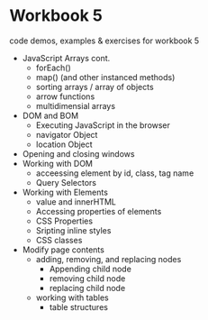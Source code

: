 # Workbook 5
code demos, examples & exercises for workbook 5

- JavaScript Arrays cont.
  - forEach()
  - map() (and other instanced methods)
  - sorting arrays / array of objects
  - arrow functions
  - multidimensial arrays
- DOM and BOM
  - Executing JavaScript in the browser
  - navigator Object
  - location Object
- Opening and closing windows
- Working with DOM
  - acceessing element by id, class, tag name
  - Query Selectors
- Working with Elements
  - value and innerHTML
  - Accessing properties of elements
  - CSS Properties
  - Sripting inline styles
  - CSS classes
- Modify page contents
  - adding, removing, and replacing nodes
    - Appending child node
    - removing child node
    - replacing child node
  - working with tables
    - table structures